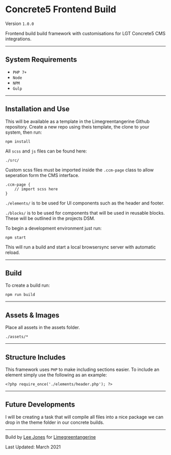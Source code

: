 # Concrete5 Frontend Build

Version ```1.0.0```

Frontend build build framework with customisations for LGT Concrete5 CMS integrations.

---

## System Requirements

- ``PHP 7+``
- ``Node``
- ``NPM``
- ``Gulp``

---

## Installation and Use

This will be available as a template in the Limegreentangerine Github repository. Create a new repo using theis template, the clone to your system, then run:

```
npm install
```

All `scss` and `js` files can be found here:

```
./src/
```

Custom scss files must be imported inside the `.ccm-page` class to allow seperation form the CMS interface.

```
.ccm-page {
    // import scss here
}
```

`./elements/` is to be used for UI components such as the header and footer.

`./blocks/` is to be used for components that will be used in reusable blocks. These will be outlined in the projects DSM.

To begin a development environment just run:

```
npm start
```

This will run a build and start a local browsersync server with automatic reload.

---

## Build

To create a build run:

```
npm run build
```
---

## Assets & Images

Place all assets in the assets folder.

```
./assets/*
```
---

## Structure Includes

This framework uses `PHP` to make including sections easier. To include an element simply use the following as an example:

```
<?php require_once('./elements/header.php'); ?>
```

---

## Future Developments

I will be creating a task that will compile all files into a nice package we can drop in the theme folder in our concrete builds.

---

Build by [Lee Jones](lee@limegreentangerine.co.uk) for [Limegreentangerine](https://www.limegreentangerine.co.uk)

Last Updated: March 2021
